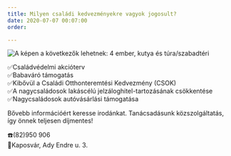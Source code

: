 ```yaml
---
title: Milyen családi kedvezményekre vagyok jogosult?
date: 2020-07-07 00:07:00
order: 

---
```

![A képen a következők lehetnek: 4 ember, kutya és túra/szabadtéri](https://scontent-vie1-1.xx.fbcdn.net/v/t1.0-9/107508435_985010645265107_9201757925781938514_n.jpg?_nc_cat=103&_nc_sid=8024bb&_nc_ohc=1Sq69hhxytEAX9KuZd0&_nc_ht=scontent-vie1-1.xx&oh=7e791c4065ffa8eef146949e0b131fc6&oe=5F2FEAF2)

✅Családvédelmi akcióterv  
✅Babaváró támogatás  
✅Kibővül a Családi Otthonteremtési Kedvezmény (CSOK)  
✅A nagycsaládosok lakáscélú jelzáloghitel-tartozásának csökkentése  
✅Nagycsaládosok autóvásárlási támogatása

Bővebb információért keresse irodánkat. Tanácsadásunk közszolgáltatás, így önnek teljesen díjmentes!

☎️(82)950 906  
📌Kaposvár, Ady Endre u. 3.
